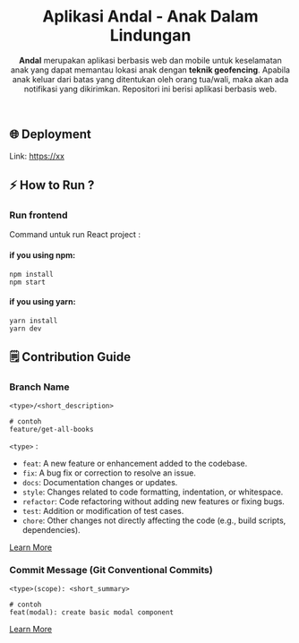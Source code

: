 <h1 align="center">
  Aplikasi Andal - Anak Dalam Lindungan
</h1>

<p align="center"> <b>Andal</b> merupakan aplikasi berbasis web dan mobile untuk keselamatan anak yang dapat memantau lokasi anak dengan <b>teknik geofencing</b>. Apabila anak keluar dari batas yang ditentukan oleh orang tua/wali, maka akan ada notifikasi yang dikirimkan. Repositori ini berisi aplikasi berbasis web.</p><br>

## 🌐 Deployment

Link: [https://xx](https://xx)

## ⚡ How to Run ?

### Run frontend

Command untuk run React project :

#### if you using npm:

```
npm install
npm start
```

#### if you using yarn:

```
yarn install
yarn dev
```

## 🗒️ Contribution Guide

### Branch Name

```
<type>/<short_description>

# contoh
feature/get-all-books
```

`<type>` :

- `feat`: A new feature or enhancement added to the codebase.
- `fix`: A bug fix or correction to resolve an issue.
- `docs`: Documentation changes or updates.
- `style`: Changes related to code formatting, indentation, or whitespace.
- `refactor`: Code refactoring without adding new features or fixing bugs.
- `test`: Addition or modification of test cases.
- `chore`: Other changes not directly affecting the code (e.g., build scripts, dependencies).

[Learn More](https://nvie.com/posts/a-successful-git-branching-model/)

### Commit Message (Git Conventional Commits)

```
<type>(scope): <short_summary>

# contoh
feat(modal): create basic modal component
```

[Learn More](https://gist.github.com/joshbuchea/6f47e86d2510bce28f8e7f42ae84c716)
